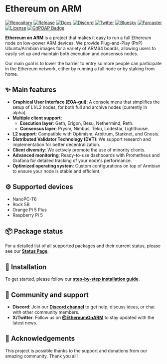 # Ethereum on ARM

[![Repository](https://img.shields.io/badge/GitHub-Repository-blue?logo=github)](https://github.com/diglos/ethereumonarm)
[![Release](https://img.shields.io/github/v/release/EOA-Blockchain-Labs/ethereumonarm)](https://github.com/EOA-Blockchain-Labs/ethereumonarm/releases)
[![Docs](https://img.shields.io/badge/Docs-Read%20the%20Docs-3a7bd5?logo=readthedocs)](https://ethereum-on-arm-documentation.readthedocs.io)
[![Discord](https://img.shields.io/badge/Discord-Join%20Server-7289DA?logo=discord&logoColor=white)](https://discord.gg/ve2Z8fxz5N)
[![Twitter](https://img.shields.io/twitter/follow/EthereumOnARM?style=social)](https://x.com/EthereumOnARM)
[![Bluesky](https://img.shields.io/badge/Bluesky-Follow-0085FF?logo=bluesky&logoColor=white)](https://bsky.app/profile/ethereumonarm.bsky.social)
[![Farcaster](https://img.shields.io/badge/Farcaster-Follow-8A63D2?logo=farcaster&logoColor=white)](https://farcaster.xyz/ethereumonarm)
[![License](https://img.shields.io/github/license/diglos/ethereumonarm)](https://github.com/diglos/ethereumonarm/blob/main/LICENSE)
[![GitPOAP Badge](https://public-api.gitpoap.io/v1/repo/diglos/ethereumonarm/badge)](https://www.gitpoap.io/gh/diglos/ethereumonarm)


**Ethereum on ARM** is a project that makes it easy to run a full Ethereum node on
low-power ARM devices. We provide Plug-and-Play (PnP) Ubuntu/Armbian images for a
variety of ARM64 boards, allowing users to easily set up and maintain both
execution and consensus nodes.

Our main goal is to lower the barrier to entry so more people can participate in
the Ethereum network, either by running a full node or by staking from home.

## ✨ Main features

- **Graphical User Interface (EOA-gui)**: A console menu that simplifies the
  setup of L1/L2 nodes, for both full and archive nodes (currently in alpha).
- **Multiple client support**:
  - **Execution layer**: Geth, Erigon, Besu, Nethermind, Reth.
  - **Consensus layer**: Prysm, Nimbus, Teku, Lodestar, Lighthouse.
- **L2 support**: Compatible with Optimism, Arbitrum, Starknet, and Gnosis.
- **Distributed Validator Technology (DVT)**: We support research and
  implementation for better decentralization.
- **Client diversity**: We actively promote the use of minority clients.
- **Advanced monitoring**: Ready-to-use dashboards with Prometheus and Grafana
  for detailed tracking of your node's performance.
- **Optimized operating system**: Custom configurations on top of Armbian to
  ensure your node is stable and efficient.

## ⚙️ Supported devices

- NanoPC-T6
- Rock 5B
- Orange Pi 5 Plus
- Raspberry Pi 5

## 📦 Package status

For a detailed list of all supported packages and their current status, please
see our **[Status Page](https://github.com/EOA-Blockchain-Labs/ethereumonarm/blob/main/STATUS.md)**.

## 🚀 Installation

To get started, please follow our
**[step-by-step installation guide](https://ethereum-on-arm-documentation.readthedocs.io)**.

## 🤝 Community and support

- **Discord**: Join our **[Discord channel](https://discord.gg/ve2Z8fxz5N)** to
  get help, discuss ideas, or chat with other community members.
- **X/Twitter**: Follow us on **[@EthereumOnARM](https://x.com/EthereumOnARM)**
  to stay updated with the latest news.

## 💖 Acknowledgements

This project is possible thanks to the support and donations from our amazing
community. Thank you all!
